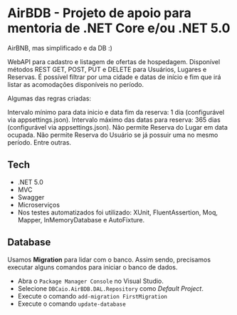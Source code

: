# AirBDB - Projeto de apoio para mentoria de .NET Core e/ou .NET 5.0

AirBNB, mas simplificado e da DB :)


WebAPI para cadastro e listagem de ofertas de hospedagem.
Disponível métodos REST GET, POST, PUT e DELETE para Usuários, Lugares e Reservas.
É possível filtrar por uma cidade e datas de início e fim que irá listar as acomodações disponíveis no período.

Algumas das regras criadas:

Intervalo mínimo para data inicio e data fim da reserva: 1 dia (configurável via appsettings.json).
Intervalo máximo das datas para reserva: 365 dias (configurável via appsettings.json).
Não permite Reserva do Lugar em data ocupada.
Não permite Reserva do Usuário se já possuir uma no mesmo período.
Entre outras.

## Tech
- .NET 5.0
- MVC
- Swagger
- Microserviços
- Nos testes automatizados foi utilizado: XUnit, FluentAssertion, Moq, Mapper, InMemoryDatabase e AutoFixture.

## Database
Usamos **Migration** para lidar com o banco. Assim sendo, precisamos executar alguns comandos para iniciar o banco de dados.

- Abra o `Package Manager Console` no Visual Studio.
- Selecione `DBCaio.AirBDB.DAL.Repository` como *Default Project*.
- Execute o comando `add-migration FirstMigration`
- Execute o comando `update-database`
